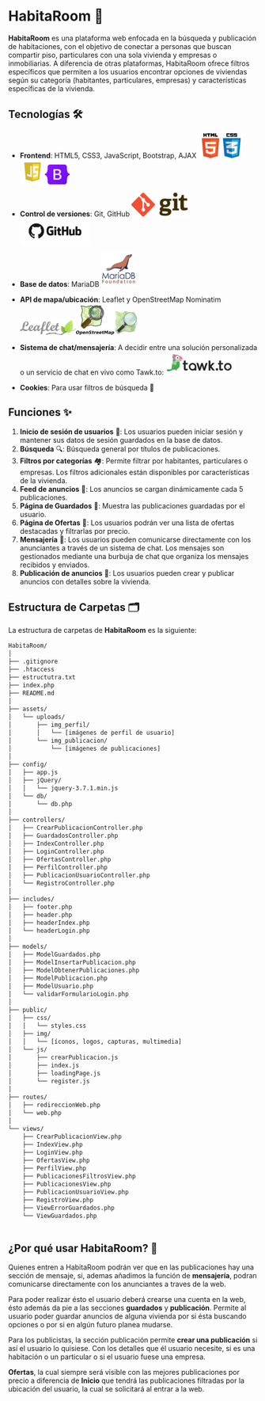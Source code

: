 # HabitaRoom 🏡

**HabitaRoom** es una plataforma web enfocada en la búsqueda y publicación de habitaciones, con el objetivo de conectar a personas que buscan compartir piso, particulares con una sola vivienda y empresas o inmobiliarias. A diferencia de otras plataformas, HabitaRoom ofrece filtros específicos que permiten a los usuarios encontrar opciones de viviendas según su categoría (habitantes, particulares, empresas) y características específicas de la vivienda.


## Tecnologías 🛠️

- **Frontend**: HTML5, CSS3, JavaScript, Bootstrap, AJAX
    ![HTML5](public/img/html5.png)![CSS3](public/img/css3.png)![JavaScript](public/img/javascript.png)![Bootstrap](public/img/bootstrap.png)


- **Control de versiones**: Git, GitHub
    ![Git](public/img/git.png)![GitHub](public/img/github.png)


- **Base de datos**: MariaDB
    ![MariaDB](public/img/mariadb.png)


- **API de mapa/ubicación**: Leaflet y OpenStreetMap Nominatim 
    ![Leaflet](public/img/leafletLogo.png)![OpenStreetMap Nominatim](public/img/OpenStreetMapLogo.png)![Nominatim](public/img/Nominatim.png)

- **Sistema de chat/mensajería**: 
    A decidir entre una solución personalizada o un servicio de chat en vivo como Tawk.to:
    ![Tawk.to](public/img/tawk.to.png)

- **Cookies**: Para usar filtros de búsqueda 🍪


## Funciones ✨

1. **Inicio de sesión de usuarios** 🔑: Los usuarios pueden iniciar sesión y mantener sus datos de sesión guardados en la base de datos.
2. **Búsqueda** 🔍: Búsqueda general por títulos de publicaciones.
3. **Filtros por categorías** 🏘️: Permite filtrar por habitantes, particulares o empresas. Los filtros adicionales están disponibles por características de la vivienda.
4. **Feed de anuncios** 📰: Los anuncios se cargan dinámicamente cada 5 publicaciones.
5. **Página de Guardados** 💾: Muestra las publicaciones guardadas por el usuario.
6. **Página de Ofertas** 📢: Los usuarios podrán ver una lista de ofertas destacadas y filtrarlas por precio.
7. **Mensajería** 💬: Los usuarios pueden comunicarse directamente con los anunciantes a través de un sistema de chat. Los mensajes son gestionados mediante una burbuja de chat que organiza los mensajes recibidos y enviados.
8. **Publicación de anuncios** 📣: Los usuarios pueden crear y publicar anuncios con detalles sobre la vivienda.

## Estructura de Carpetas 🗂️

La estructura de carpetas de **HabitaRoom** es la siguiente:

```
HabitaRoom/
│
├── .gitignore
├── .htaccess
├── estructutra.txt
├── index.php
├── README.md
│
├── assets/
│   └── uploads/
│       ├── img_perfil/
│       │   └── [imágenes de perfil de usuario]
│       └── img_publicacion/
│           └── [imágenes de publicaciones]
│
├── config/
│   ├── app.js
│   ├── jQuery/
│   │   └── jquery-3.7.1.min.js
│   └── db/
│       └── db.php
│
├── controllers/
│   ├── CrearPublicacionController.php
│   ├── GuardadosController.php
│   ├── IndexController.php
│   ├── LoginController.php
│   ├── OfertasController.php
│   ├── PerfilController.php
│   ├── PublicacionUsuarioController.php
│   └── RegistroController.php
│
├── includes/
│   ├── footer.php
│   ├── header.php
│   ├── headerIndex.php
│   └── headerLogin.php
│
├── models/
│   ├── ModelGuardados.php
│   ├── ModelInsertarPublicacion.php
│   ├── ModelObtenerPublicaciones.php
│   ├── ModelPublicacion.php
│   ├── ModelUsuario.php
│   └── validarFormularioLogin.php
│
├── public/
│   ├── css/
│   │   └── styles.css
│   ├── img/
│   │   └── [íconos, logos, capturas, multimedia]
│   └── js/
│       ├── crearPublicacion.js
│       ├── index.js
│       ├── loadingPage.js
│       └── register.js
│
├── routes/
│   ├── redireccionWeb.php
│   └── web.php
│
└── views/
    ├── CrearPublicacionView.php
    ├── IndexView.php
    ├── LoginView.php
    ├── OfertasView.php
    ├── PerfilView.php
    ├── PublicacionesFiltrosView.php
    ├── PublicacionesView.php
    ├── PublicacionUsuarioView.php
    ├── RegistroView.php
    ├── ViewErrorGuardados.php
    └── ViewGuardados.php
 

```



## ¿Por qué usar HabitaRoom? 🤔

Quienes entren a HabitaRoom podrán ver que en las publicaciones hay una sección de mensaje, si, ademas añadimos la función de **mensajería**, podran comunicarse directamente con los anunciantes a traves de la web. 

Para poder realizar ésto el usuario deberá crearse una cuenta en la web, ésto además da pie a las secciones **guardados** y  **publicación**. Permite al usuario poder guardar anuncios de alguna vivienda por si ésta buscando opciones o por si en algún futuro planea mudarse.

Para los publicistas, la sección publicación permite **crear una publicación** si así el usuario lo quisiese. Con los detalles que él usuario necesite, si es una habitación o un particular o si el usuario fuese una empresa.

**Ofertas**, la cual siempre será visible con las mejores publicaciones por precio a diferencia de **Inicio** que tendrá las publicaciones filtradas por la ubicación del usuario, la cual se solicitará al entrar a la web.

